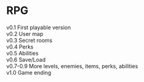 # RPG
v0.1 First playable version  
v0.2 User map  
v0.3 Secret rooms  
v0.4 Perks  
v0.5 Abilities  
v0.6 Save/Load  
v0.7-0.9 More levels, enemies, items, perks, abilities  
v1.0 Game ending  
